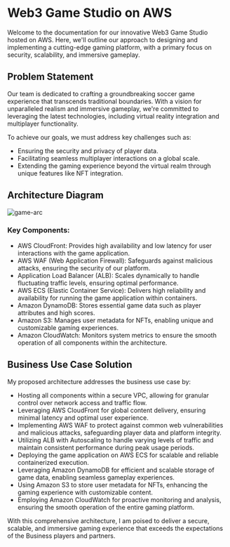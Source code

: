 # Web3 Game Studio on AWS

Welcome to the documentation for our innovative Web3 Game Studio hosted on AWS. Here, we'll outline our approach to designing and implementing a cutting-edge gaming platform, with a primary focus on security, scalability, and immersive gameplay.
## Problem Statement 
Our team is dedicated to crafting a groundbreaking soccer game experience that transcends traditional boundaries. With a vision for unparalleled realism and immersive gameplay, we're committed to leveraging the latest technologies, including virtual reality integration and multiplayer functionality.

To achieve our goals, we must address key challenges such as:

- Ensuring the security and privacy of player data.
- Facilitating seamless multiplayer interactions on a global scale.
- Extending the gaming experience beyond the virtual realm through unique features like NFT integration.

## Architecture Diagram
![game-arc](https://github.com/AugustHottie/aws-game-architecture/assets/96122635/0a9c3bf7-fa04-41ba-8df0-66cfb9193000)

### Key Components:
- AWS CloudFront: Provides high availability and low latency for user interactions with the game application.
- AWS WAF (Web Application Firewall): Safeguards against malicious attacks, ensuring the security of our platform.
- Application Load Balancer (ALB): Scales dynamically to handle fluctuating traffic levels, ensuring optimal performance.
- AWS ECS (Elastic Container Service): Delivers high reliability and availability for running the game application within containers.
- Amazon DynamoDB: Stores essential game data such as player attributes and high scores.
- Amazon S3: Manages user metadata for NFTs, enabling unique and customizable gaming experiences.
- Amazon CloudWatch: Monitors system metrics to ensure the smooth operation of all components within the architecture.

## Business Use Case Solution
My proposed architecture addresses the business use case by:

- Hosting all components within a secure VPC, allowing for granular control over network access and traffic flow.
- Leveraging AWS CloudFront for global content delivery, ensuring minimal latency and optimal user experience.
- Implementing AWS WAF to protect against common web vulnerabilities and malicious attacks, safeguarding player data and platform integrity.
- Utilizing ALB with Autoscaling to handle varying levels of traffic and maintain consistent performance during peak usage periods.
- Deploying the game application on AWS ECS for scalable and reliable containerized execution.
- Leveraging Amazon DynamoDB for efficient and scalable storage of game data, enabling seamless gameplay experiences.
- Using Amazon S3 to store user metadata for NFTs, enhancing the gaming experience with customizable content.
- Employing Amazon CloudWatch for proactive monitoring and analysis, ensuring the smooth operation of the entire gaming platform.

With this comprehensive architecture, I am poised to deliver a secure, scalable, and immersive gaming experience that exceeds the expectations of the Business players and partners.
